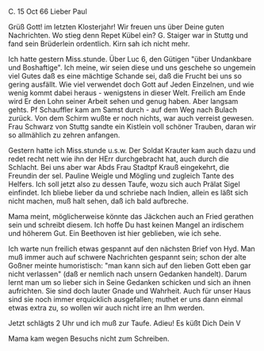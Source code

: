  C. 15 Oct 66
Lieber Paul

Grüß Gott! im letzten Klosterjahr! Wir freuen uns über Deine guten Nachrichten. Wo stieg denn Repet Kübel ein? G. Staiger war in Stuttg und fand sein Brüderlein ordentlich. Kirn sah ich nicht mehr.

Ich hatte gestern Miss.stunde. Über Luc 6, den Gütigen "über Undankbare und Boshaftige". Ich meine, wir seien diese und uns geschehe so ungemein viel Gutes daß es eine mächtige Schande sei, daß die Frucht bei uns so gering ausfällt. Wie viel verwendet doch Gott auf Jeden Einzelnen, und wie wenig kommt dabei heraus - wenigstens in dieser Welt. Freilich am Ende wird Er den Lohn seiner Arbeit sehen und genug haben. Aber langsam gehts. 
Pf Schauffler kam am Samst durch - auf dem Weg nach Bulach zurück. Von dem Schirm wußte er noch nichts, war auch verreist gewesen. Frau Schwarz von Stuttg sandte ein Kistlein voll schöner Trauben, daran wir so allmählich zu zehren anfangen.

Gestern hatte ich Miss.stunde u.s.w. Der Soldat Krauter kam auch dazu und redet recht nett wie ihn der HErr durchgebracht hat, auch durch die Schlacht. Bei uns aber war Abds Frau Stadtpf Krauß eingekehrt, die Freundin der sel. Pauline Weigle und Mögling und zugleich Tante des Helfers. Ich soll jetzt also zu dessen Taufe, wozu sich auch Prälat Sigel einfindet. Ich bliebe lieber da und schriebe nach Indien, allein es läßt sich nicht machen, muß halt sehen, daß ich bald aufbreche.

Mama meint, möglicherweise könnte das Jäckchen auch an Fried gerathen sein und schreibt diesem. Ich hoffe Du hast keinen Mangel an irdischem und höherem Gut. Ein Beethoven ist hier geblieben, wie ich sehe.

Ich warte nun freilich etwas gespannt auf den nächsten Brief von Hyd. Man muß immer auch auf schwere Nachrichten gespannt sein; schon der alte Goßner meinte humoristisch: "man kann sich auf den lieben Gott eben gar nicht verlassen" (daß er nemlich nach unsern Gedanken handelt). Darum lernt man um so lieber sich in Seine Gedanken schicken und sich an ihnen aufrichten. Sie sind doch lauter Gnade und Wahrheit. Auch für unser Haus sind sie noch immer erquicklich ausgefallen; muthet er uns dann einmal etwas extra zu, so wollen wir auch nicht irre an Ihm werden.

Jetzt schlägts 2 Uhr und ich muß zur Taufe. Adieu! Es küßt Dich  Dein V

Mama kam wegen Besuchs nicht zum Schreiben.

